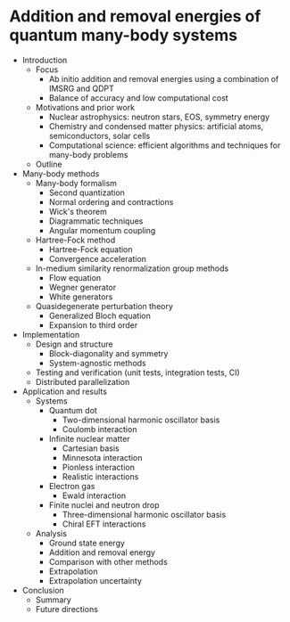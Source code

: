 # Addition and removal energies of quantum many-body systems

  - Introduction
      - Focus
          - Ab initio addition and removal energies using a combination of IMSRG and QDPT
          - Balance of accuracy and low computational cost
      - Motivations and prior work
          - Nuclear astrophysics: neutron stars, EOS, symmetry energy
          - Chemistry and condensed matter physics: artificial atoms, semiconductors, solar cells
          - Computational science: efficient algorithms and techniques for many-body problems
      - Outline
  - Many-body methods
      - Many-body formalism
          - Second quantization
          - Normal ordering and contractions
          - Wick's theorem
          - Diagrammatic techniques
          - Angular momentum coupling
      - Hartree-Fock method
          - Hartree-Fock equation
          - Convergence acceleration
      - In-medium similarity renormalization group methods
          - Flow equation
          - Wegner generator
          - White generators
      - Quasidegenerate perturbation theory
          - Generalized Bloch equation
          - Expansion to third order
  - Implementation
      - Design and structure
          - Block-diagonality and symmetry
          - System-agnostic methods
      - Testing and verification (unit tests, integration tests, CI)
      - Distributed parallelization
  - Application and results
      - Systems
          - Quantum dot
              - Two-dimensional harmonic oscillator basis
              - Coulomb interaction
          - Infinite nuclear matter
              - Cartesian basis
              - Minnesota interaction
              - Pionless interaction
              - Realistic interactions
          - Electron gas
              - Ewald interaction
          - Finite nuclei and neutron drop
              - Three-dimensional harmonic oscillator basis
              - Chiral EFT interactions
      - Analysis
          - Ground state energy
          - Addition and removal energy
          - Comparison with other methods
          - Extrapolation
          - Extrapolation uncertainty
  - Conclusion
      - Summary
      - Future directions

